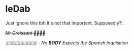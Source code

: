 # leDab
Just ignore this tbh it's not that important.
Supposedly?!.

~~*Mr Croissant 🥐🥐🥐🥐*~~

*🇪🇸🇪🇸🇪🇸🇪🇸 - No ***BODY*** Expects the Spanish Inquisition*
